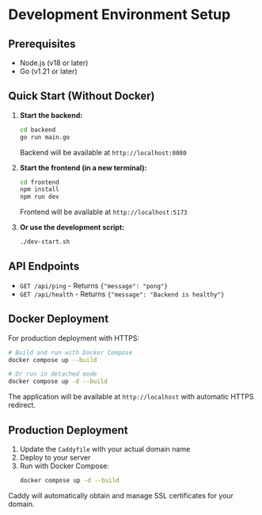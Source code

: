 # Development Environment Setup

## Prerequisites
- Node.js (v18 or later)
- Go (v1.21 or later)

## Quick Start (Without Docker)

1. **Start the backend:**
   ```bash
   cd backend
   go run main.go
   ```
   Backend will be available at `http://localhost:8080`

2. **Start the frontend (in a new terminal):**
   ```bash
   cd frontend
   npm install
   npm run dev
   ```
   Frontend will be available at `http://localhost:5173`

3. **Or use the development script:**
   ```bash
   ./dev-start.sh
   ```

## API Endpoints

- `GET /api/ping` - Returns `{"message": "pong"}`
- `GET /api/health` - Returns `{"message": "Backend is healthy"}`

## Docker Deployment

For production deployment with HTTPS:

```bash
# Build and run with Docker Compose
docker compose up --build

# Or run in detached mode
docker compose up -d --build
```

The application will be available at `http://localhost` with automatic HTTPS redirect.

## Production Deployment

1. Update the `Caddyfile` with your actual domain name
2. Deploy to your server
3. Run with Docker Compose:
   ```bash
   docker compose up -d --build
   ```

Caddy will automatically obtain and manage SSL certificates for your domain.
